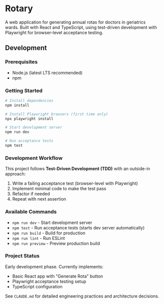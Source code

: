 # Rotary

A web application for generating annual rotas for doctors in geriatrics wards. Built with React and TypeScript, using test-driven development with Playwright for browser-level acceptance testing.

## Development

### Prerequisites
- Node.js (latest LTS recommended)
- npm

### Getting Started

```bash
# Install dependencies
npm install

# Install Playwright browsers (first time only)
npx playwright install

# Start development server
npm run dev

# Run acceptance tests
npm test
```

### Development Workflow

This project follows **Test-Driven Development (TDD)** with an outside-in approach:

1. Write a failing acceptance test (browser-level with Playwright)
2. Implement minimal code to make the test pass
3. Refactor if needed
4. Repeat with next assertion

### Available Commands

- `npm run dev` - Start development server
- `npm test` - Run acceptance tests (starts dev server automatically)
- `npm run build` - Build for production
- `npm run lint` - Run ESLint
- `npm run preview` - Preview production build

### Project Status

Early development phase. Currently implements:
- Basic React app with "Generate Rota" button
- Playwright acceptance testing setup
- TypeScript configuration

See `CLAUDE.md` for detailed engineering practices and architecture decisions.
